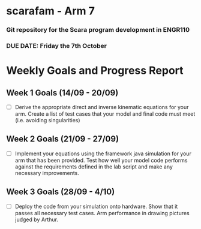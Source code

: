 # scarafam - Arm 7
### Git repository for the Scara program development in ENGR110 
### DUE DATE: Friday the 7th October

# Weekly Goals and Progress Report

## Week 1 Goals (14/09 - 20/09)
- [ ] Derive the appropriate direct and inverse kinematic equations for your
arm. Create a list of test cases that your model and final code must meet
(i.e. avoiding singularities)

## Week 2 Goals (21/09 - 27/09)
- [ ] Implement your equations using the framework java simulation for your
arm that has been provided. Test how well your model code performs
against the requirements defined in the lab script and make any necessary
improvements.

## Week 3 Goals (28/09 - 4/10)
- [ ] Deploy the code from your simulation onto hardware. Show that it passes
all necessary test cases. Arm performance in drawing pictures judged by
Arthur.
